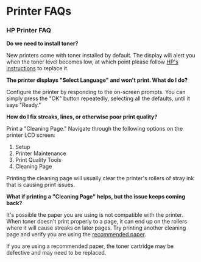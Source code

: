 # Printer FAQs

### HP Printer FAQ

**Do we need to install toner?**

New printers come with toner installed by default. The display will alert you when the toner level becomes low, at which point please follow [HP's instructions](https://support.hp.com/us-en/document/c06392751) to replace it.

**The printer displays "Select Language" and won't print. What do I do?**

Configure the printer by responding to the on-screen prompts. You can simply press the "OK" button repeatedly, selecting all the defaults, until it says "Ready."

**How do I fix streaks, lines, or otherwise poor print quality?**

Print a "Cleaning Page." Navigate through the following options on the printer LCD screen:

1. Setup
2. Printer Maintenance
3. Print Quality Tools
4. Cleaning Page

Printing the cleaning page will usually clear the printer's rollers of stray ink that is causing print issues.&#x20;

**What if printing a "Cleaning Page" helps, but the issue keeps coming back?**

It's possible the paper you are using is not compatible with the printer. When toner doesn't print properly to a page, it can end up on the rollers where it will cause streaks on later pages. Try printing another cleaning page and verify you are using the [recommended paper](printer-faqs.md#recommended-and-compatible-paper).

If you are using a recommended paper, the toner cartridge may be defective and may need to be replaced.


